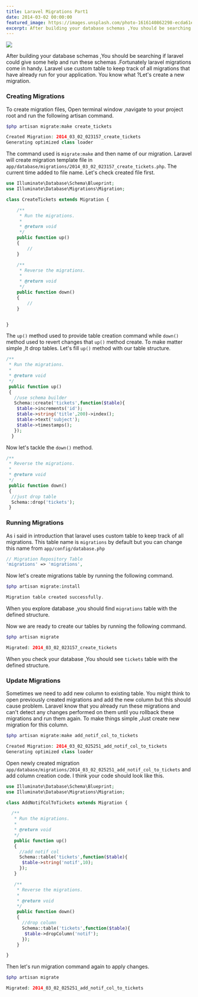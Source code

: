 ```yaml
---
title: Laravel Migrations Part1
date: 2014-03-02 00:00:00
featured_image: https://images.unsplash.com/photo-1616140862298-ecda61e58b20
excerpt: After building your database schemas ,You should be searching if laravel could give some help and run these schemas .Fortunately laravel migrations come in handy. Laravel use custom table to keep track of all migrations that have already run for your application. You know what ?Let's create a new migration.
---
```


![](https://images.unsplash.com/photo-1616140862298-ecda61e58b20)

After building your database schemas ,You should be searching if laravel could give some help and run these schemas .Fortunately laravel migrations come in handy. Laravel use custom table to keep track of all migrations that have already run for your application. You know what ?Let's create a new migration.

### Creating Migrations

To create migration files, Open terminal window ,navigate to your project root and run the following artisan command.

```php
$php artisan migrate:make create_tickets

Created Migration: 2014_03_02_023157_create_tickets
Generating optimized class loader
```

The command used is `migrate:make` and then name of our migration. Laravel will create migration template file in `app/database/migrations/2014_03_02_023157_create_tickets.php`. The current time added to file name. Let's check created file first.

```php
use Illuminate\Database\Schema\Blueprint;
use Illuminate\Database\Migrations\Migration;

class CreateTickets extends Migration {

	/**
	 * Run the migrations.
	 *
	 * @return void
	 */
	public function up()
	{
		//
	}

	/**
	 * Reverse the migrations.
	 *
	 * @return void
	 */
	public function down()
	{
		//
	}


}
```

The `up()` method used to provide table creation command while `down()` method used to revert changes that `up()` method create. To make matter simple ,It drop tables. Let's fill `up()` method with our table structure.

```php
/**
 * Run the migrations.
 *
 * @return void
 */
 public function up()
 {
   //use schema builder
   Schema::create('tickets',function($table){
    $table->increments('id');
    $table->string('title',200)->index();
    $table->text('subject');
    $table->timestamps();
   });
  }
```

Now let's tackle the `down()` method.

```php
/**
 * Reverse the migrations.
 *
 * @return void
 */
 public function down()
 {
  //just drop table
  Schema::drop('tickets');
 }
```

### Running Migrations

As i said in introduction that laravel uses custom table to keep track of all migrations. This table name is `migrations` by default but you can change this name from `app/config/database.php`

```php
// Migration Repository Table
'migrations' => 'migrations',
```

Now let's create migrations table by running the following command.

```php
$php artisan migrate:install

Migration table created successfully.
```

When you explore database ,you should find `migrations` table with the defined structure.

Now we are ready to create our tables by running the following command.

```php
$php artisan migrate

Migrated: 2014_03_02_023157_create_tickets
```

When you check your database ,You should see `tickets` table with the defined structure.

### Update Migrations

Sometimes we need to add new column to existing table. You might think to open previously created migrations and add the new column but this should cause problem. Laravel know that you already run these migrations and can't detect any changes performed on them until you rollback these migrations and run them again. To make things simple ,Just create new migration for this column.

```php
$php artisan migrate:make add_notif_col_to_tickets

Created Migration: 2014_03_02_025251_add_notif_col_to_tickets
Generating optimized class loader
```

Open newly created migration `app/database/migrations/2014_03_02_025251_add_notif_col_to_tickets` and add column creation code. I think your code should look like this.

```php
use Illuminate\Database\Schema\Blueprint;
use Illuminate\Database\Migrations\Migration;

class AddNotifColToTickets extends Migration {

  /**
   * Run the migrations.
   *
   * @return void
   */
   public function up()
   {
     //add notif col
     Schema::table('tickets',function($table){
      $table->string('notif',10);
     });
   }

   /**
    * Reverse the migrations.
    *
    * @return void
    */
    public function down()
    {
      //drop column
      Schema::table('tickets',function($table){
       $table->dropColumn('notif');
      });
    }

}
```

Then let's run migration command again to apply changes.

```php
$php artisan migrate

Migrated: 2014_03_02_025251_add_notif_col_to_tickets
```
